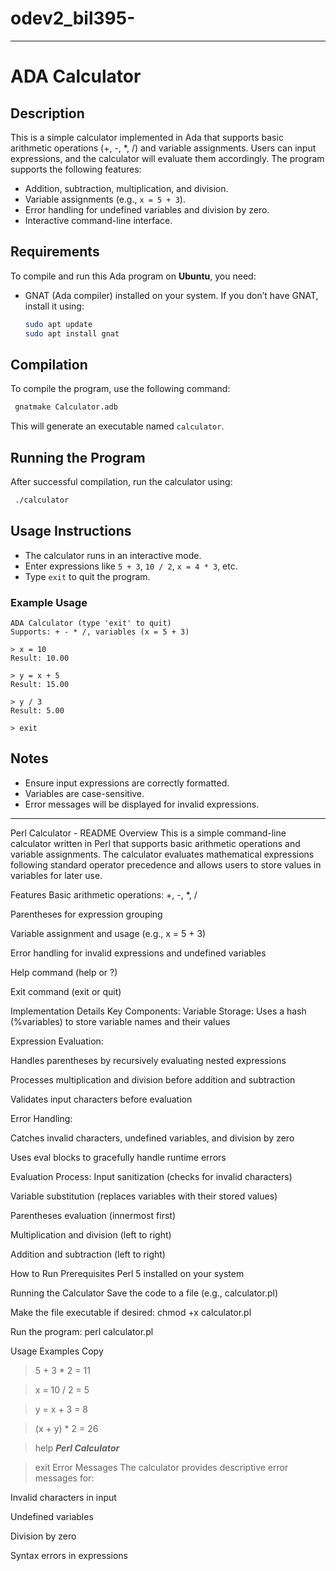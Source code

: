 # odev2_bil395-

***
# ADA Calculator

## Description
This is a simple calculator implemented in Ada that supports basic arithmetic operations (+, -, *, /) and variable assignments. Users can input expressions, and the calculator will evaluate them accordingly. The program supports the following features:

- Addition, subtraction, multiplication, and division.
- Variable assignments (e.g., `x = 5 + 3`).
- Error handling for undefined variables and division by zero.
- Interactive command-line interface.

## Requirements
To compile and run this Ada program on **Ubuntu**, you need:

- GNAT (Ada compiler) installed on your system. If you don’t have GNAT, install it using:
  
  ```sh
  sudo apt update
  sudo apt install gnat
  ```

## Compilation
To compile the program, use the following command:

```sh
 gnatmake Calculator.adb
```

This will generate an executable named `calculator`.

## Running the Program
After successful compilation, run the calculator using:

```sh
 ./calculator
```

## Usage Instructions
- The calculator runs in an interactive mode.
- Enter expressions like `5 + 3`, `10 / 2`, `x = 4 * 3`, etc.
- Type `exit` to quit the program.

### Example Usage
```
ADA Calculator (type 'exit' to quit)
Supports: + - * /, variables (x = 5 + 3)

> x = 10
Result: 10.00

> y = x + 5
Result: 15.00

> y / 3
Result: 5.00

> exit
```

## Notes
- Ensure input expressions are correctly formatted.
- Variables are case-sensitive.
- Error messages will be displayed for invalid expressions.

***

Perl Calculator - README
Overview
This is a simple command-line calculator written in Perl that supports basic arithmetic operations and variable assignments. The calculator evaluates mathematical expressions following standard operator precedence and allows users to store values in variables for later use.

Features
Basic arithmetic operations: +, -, *, /

Parentheses for expression grouping

Variable assignment and usage (e.g., x = 5 + 3)

Error handling for invalid expressions and undefined variables

Help command (help or ?)

Exit command (exit or quit)

Implementation Details
Key Components:
Variable Storage: Uses a hash (%variables) to store variable names and their values

Expression Evaluation:

Handles parentheses by recursively evaluating nested expressions

Processes multiplication and division before addition and subtraction

Validates input characters before evaluation

Error Handling:

Catches invalid characters, undefined variables, and division by zero

Uses eval blocks to gracefully handle runtime errors

Evaluation Process:
Input sanitization (checks for invalid characters)

Variable substitution (replaces variables with their stored values)

Parentheses evaluation (innermost first)

Multiplication and division (left to right)

Addition and subtraction (left to right)

How to Run
Prerequisites
Perl 5 installed on your system

Running the Calculator
Save the code to a file (e.g., calculator.pl)

Make the file executable if desired: chmod +x calculator.pl

Run the program: perl calculator.pl

Usage Examples
Copy
> 5 + 3 * 2
= 11

> x = 10 / 2
= 5

> y = x + 3
= 8

> (x + y) * 2
= 26

> help
***Perl Calculator***

> exit
Error Messages
The calculator provides descriptive error messages for:

Invalid characters in input

Undefined variables

Division by zero

Syntax errors in expressions
